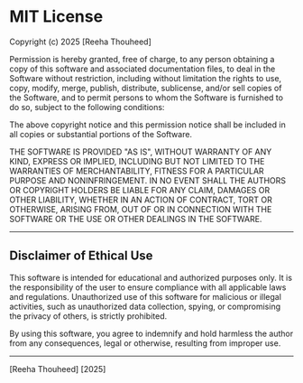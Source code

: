 # MIT License

Copyright (c) 2025 [Reeha Thouheed]

Permission is hereby granted, free of charge, to any person obtaining a copy of this software and associated documentation files, to deal in the Software without restriction, including without limitation the rights to use, copy, modify, merge, publish, distribute, sublicense, and/or sell copies of the Software, and to permit persons to whom the Software is furnished to do so, subject to the following conditions:

The above copyright notice and this permission notice shall be included in all copies or substantial portions of the Software.

THE SOFTWARE IS PROVIDED "AS IS", WITHOUT WARRANTY OF ANY KIND, EXPRESS OR IMPLIED, INCLUDING BUT NOT LIMITED TO THE WARRANTIES OF MERCHANTABILITY, FITNESS FOR A PARTICULAR PURPOSE AND NONINFRINGEMENT. IN NO EVENT SHALL THE AUTHORS OR COPYRIGHT HOLDERS BE LIABLE FOR ANY CLAIM, DAMAGES OR OTHER LIABILITY, WHETHER IN AN ACTION OF CONTRACT, TORT OR OTHERWISE, ARISING FROM, OUT OF OR IN CONNECTION WITH THE SOFTWARE OR THE USE OR OTHER DEALINGS IN THE SOFTWARE.

---

## Disclaimer of Ethical Use

This software is intended for educational and authorized purposes only. It is the responsibility of the user to ensure compliance with all applicable laws and regulations. Unauthorized use of this software for malicious or illegal activities, such as unauthorized data collection, spying, or compromising the privacy of others, is strictly prohibited.

By using this software, you agree to indemnify and hold harmless the author from any consequences, legal or otherwise, resulting from improper use.

---

[Reeha Thouheed]
[2025]
